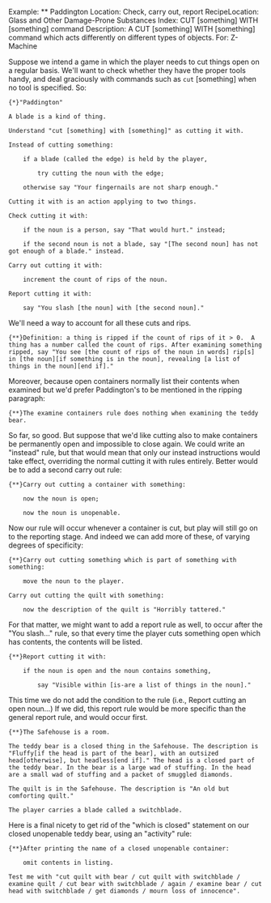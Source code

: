 Example: ** Paddington
Location: Check, carry out, report
RecipeLocation: Glass and Other Damage-Prone Substances
Index: CUT [something] WITH [something] command
Description: A CUT [something] WITH [something] command which acts differently on different types of objects.
For: Z-Machine

  
Suppose we intend a game in which the player needs to cut things open on a regular basis. We'll want to check whether they have the proper tools handy, and deal graciously with commands such as ``cut`` [something] when no tool is specified. So:

  

``` inform7
{*}"Paddington"

A blade is a kind of thing.

Understand "cut [something] with [something]" as cutting it with.

Instead of cutting something:

	if a blade (called the edge) is held by the player,

		try cutting the noun with the edge;

	otherwise say "Your fingernails are not sharp enough."

Cutting it with is an action applying to two things.

Check cutting it with:

	if the noun is a person, say "That would hurt." instead;

	if the second noun is not a blade, say "[The second noun] has not got enough of a blade." instead.

Carry out cutting it with:

	increment the count of rips of the noun.

Report cutting it with:

	say "You slash [the noun] with [the second noun]."
```

  
We'll need a way to account for all these cuts and rips.

  

``` inform7
{**}Definition: a thing is ripped if the count of rips of it > 0.  A thing has a number called the count of rips. After examining something ripped, say "You see [the count of rips of the noun in words] rip[s] in [the noun][if something is in the noun], revealing [a list of things in the noun][end if]."
```

  
Moreover, because open containers normally list their contents when examined but we'd prefer Paddington's to be mentioned in the ripping paragraph:

  

``` inform7
{**}The examine containers rule does nothing when examining the teddy bear.
```

  
So far, so good. But suppose that we'd like cutting also to make containers be permanently open and impossible to close again. We could write an "instead" rule, but that would mean that only our instead instructions would take effect, overriding the normal cutting it with rules entirely. Better would be to add a second carry out rule:

  

``` inform7
{**}Carry out cutting a container with something:

	now the noun is open;

	now the noun is unopenable.
```

  
Now our rule will occur whenever a container is cut, but play will still go on to the reporting stage. And indeed we can add more of these, of varying degrees of specificity:

  

``` inform7
{**}Carry out cutting something which is part of something with something:

	move the noun to the player.

Carry out cutting the quilt with something:

	now the description of the quilt is "Horribly tattered."
```

  
For that matter, we might want to add a report rule as well, to occur after the "You slash..." rule, so that every time the player cuts something open which has contents, the contents will be listed.

  

``` inform7
{**}Report cutting it with:

	if the noun is open and the noun contains something,

		say "Visible within [is-are a list of things in the noun]."
```

  
This time we do not add the condition to the rule (i.e., Report cutting an open noun...) If we did, this report rule would be more specific than the general report rule, and would occur first.

  

``` inform7
{**}The Safehouse is a room.

The teddy bear is a closed thing in the Safehouse. The description is "Fluffy[if the head is part of the bear], with an outsized head[otherwise], but headless[end if]." The head is a closed part of the teddy bear. In the bear is a large wad of stuffing. In the head are a small wad of stuffing and a packet of smuggled diamonds.

The quilt is in the Safehouse. The description is "An old but comforting quilt."

The player carries a blade called a switchblade.
```

  
Here is a final nicety to get rid of the "which is closed" statement on our closed unopenable teddy bear, using an "activity" rule:

  

``` inform7
{**}After printing the name of a closed unopenable container:

	omit contents in listing.

Test me with "cut quilt with bear / cut quilt with switchblade / examine quilt / cut bear with switchblade / again / examine bear / cut head with switchblade / get diamonds / mourn loss of innocence".
```

